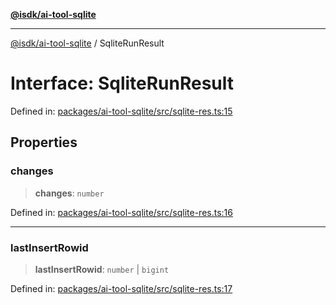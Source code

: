 [**@isdk/ai-tool-sqlite**](../README.md)

***

[@isdk/ai-tool-sqlite](../globals.md) / SqliteRunResult

# Interface: SqliteRunResult

Defined in: [packages/ai-tool-sqlite/src/sqlite-res.ts:15](https://github.com/isdk/ai-tool-sqlite.js/blob/2612c0f07c82f262b21974517f076857ce8fe2da/src/sqlite-res.ts#L15)

## Properties

### changes

> **changes**: `number`

Defined in: [packages/ai-tool-sqlite/src/sqlite-res.ts:16](https://github.com/isdk/ai-tool-sqlite.js/blob/2612c0f07c82f262b21974517f076857ce8fe2da/src/sqlite-res.ts#L16)

***

### lastInsertRowid

> **lastInsertRowid**: `number` \| `bigint`

Defined in: [packages/ai-tool-sqlite/src/sqlite-res.ts:17](https://github.com/isdk/ai-tool-sqlite.js/blob/2612c0f07c82f262b21974517f076857ce8fe2da/src/sqlite-res.ts#L17)
